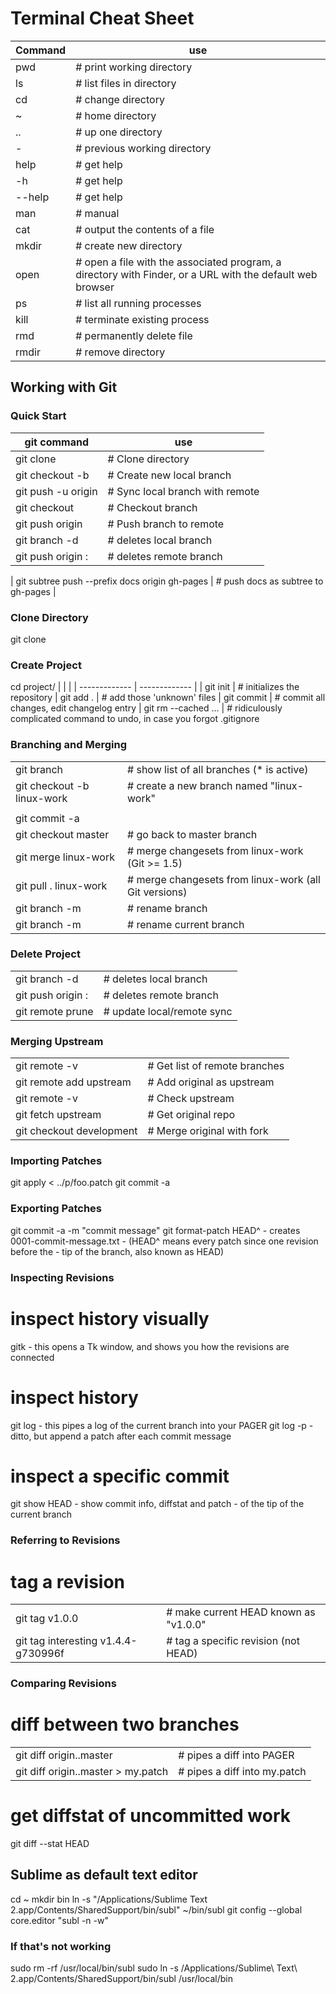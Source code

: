 # Terminal Cheat Sheet
|Command | use |
| ------ | ------------- |
| pwd    |     # print working directory |
| ls     |     # list files in directory |
| cd     |    # change directory |
| ~      |   # home directory |
| ..     |    # up one directory |
| -      |   # previous working directory |
| help   |  # get help |
| -h     |   # get help |
| --help |  # get help |
| man    |   # manual | 
| cat    |     # output the contents of a file |
| mkdir  |    # create new directory |
| open   |     # open a file with the associated program, a directory with Finder, or a URL with the default web browser |
| ps     |    # list all running processes |
| kill   |     # terminate existing process |
| rmd    |    # permanently delete file |
| rmdir  |     # remove directory |





## Working with Git

### Quick Start
| git command | use |
| ------------- | ------------- |
| git clone <url> 		|			# Clone directory |
| git checkout -b <new-branch> |		# Create new local branch |
| git push -u origin <new-branch> |	# Sync local branch with remote |
| git checkout <branch> 		|		# Checkout branch |
| git push origin <branch> 		|	# Push branch to remote |
|git branch -d <branchname>   |	# deletes local branch |
|git push origin :<branchname>|	# deletes remote branch |

| git subtree push --prefix docs origin gh-pages |  # push docs as subtree to gh-pages |



### Clone Directory
git clone <url>



### Create Project
cd project/
|   | |
| ------------- | ------------- |
| git init             |       # initializes the repository
| git add .             |      # add those 'unknown' files
| git commit             |     # commit all changes, edit changelog entry
| git rm --cached <file>... |  # ridiculously complicated command to undo, in case you forgot .gitignore



### Branching and Merging
| |  |
| ------------- | ------------- |
| git branch                    |      # show list of all branches (* is active)
| git checkout -b linux-work     |     # create a new branch named "linux-work"
| <make changes> |
| git commit -a  |
| git checkout master   |               # go back to master branch
| git merge linux-work   |             # merge changesets from linux-work (Git >= 1.5)
| git pull . linux-work     |          # merge changesets from linux-work (all Git versions)
| git branch -m <oldname> <newname> |   # rename branch
| git branch -m <newname>          |   # rename current branch



### Delete Project
|   |  |
| ------------- | ------------- |
| git branch -d <branchname>   |	# deletes local branch
| git push origin :<branchname>	| # deletes remote branch
| git remote prune <branchname>	| # update local/remote sync



### Merging Upstream
|   |  |
| ------------- | ------------- |
| git remote -v 				|					# Get list of remote branches |
| git remote add upstream <upstream github url> |	# Add original as upstream |
| git remote -v 				|					# Check upstream |
| git fetch upstream 			|					# Get original repo |
| git checkout development	|							# Merge original with fork |



### Importing Patches
git apply < ../p/foo.patch
git commit -a



### Exporting Patches
<make changes>
git commit -a -m "commit message"
git format-patch HEAD^  - creates 0001-commit-message.txt
                        - (HEAD^ means every patch since one revision before the
                        - tip of the branch, also known as HEAD)




### Inspecting Revisions

# inspect history visually
gitk    - this opens a Tk window, and shows you how the revisions are connected

# inspect history
git log     - this pipes a log of the current branch into your PAGER
git log -p  - ditto, but append a patch after each commit message

# inspect a specific commit
git show HEAD   - show commit info, diffstat and patch
                - of the tip of the current branch



### Referring to Revisions

# tag a revision
| | |
| ------------- | ------------- |
| git tag v1.0.0       |               # make current HEAD known as "v1.0.0"| 
| git tag interesting v1.4.4-g730996f | # tag a specific revision (not HEAD) |



### Comparing Revisions
# diff between two branches
|  |  |
| ------------- | ------------- |
| git diff origin..master     |        # pipes a diff into PAGER
| git diff origin..master > my.patch |  # pipes a diff into my.patch

# get diffstat of uncommitted work
git diff --stat HEAD




## Sublime as default text editor

cd ~
mkdir bin
ln -s "/Applications/Sublime Text 2.app/Contents/SharedSupport/bin/subl" ~/bin/subl
git config --global core.editor "subl -n -w"

### If that's not working

sudo rm -rf /usr/local/bin/subl
sudo ln -s /Applications/Sublime\ Text\ 2.app/Contents/SharedSupport/bin/subl /usr/local/bin
